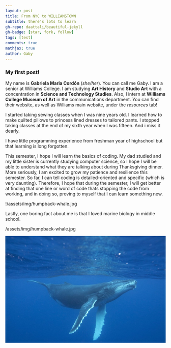 ```yaml
---
layout: post
title: From NYC to WILLIAMSTOWN 
subtitle: there's lots to learn
gh-repo: daattali/beautiful-jekyll
gh-badge: [star, fork, follow]
tags: [test]
comments: true
mathjax: true
author: Gaby
---
```

### My first post!

My name is **Gabriela Maria Cordón** (_she/her_). You can call me Gaby. I am a senior at Williams College. I am studying **Art History** and **Studio Art** with a concentration in **Science and Technology Studies**. Also, I intern at **Williams College Museum of Art** in the communications department. You can find their website, as well as Williams main website, under the _resources_ tab! 

I started taking sewing classes when I was nine years old. I learned how to make quilted pillows to princess lined dresses to tailored pants. I stopped taking classes at the end of my sixth year when I was fifteen. And i miss it dearly.

I have little programming experience from freshman year of highschool but that learning is long forgotten.

This semester, I hope I will learn the basics of coding. My dad studied and my little sister is currently studying computer science, so I hope I will be able to understand what they are talking about during Thanksgiving dinner. More seriously, I am excited to grow my patience and resilience this semester. So far, I can tell coding is detailed-oriented and specific (which is very daunting). Therefore, I hope that during the semester, I will get better at finding that one line or word of code thats stopping the code from working, and in doing so, proving to myself that I can learn something new. 

!/assets/img/humpback-whale.jpg

Lastly, one boring fact about me is that I loved marine biology in middle school. 

/assets/img/humpback-whale.jpg

![Whale](/assets/img/humpback-whale.jpg) 

